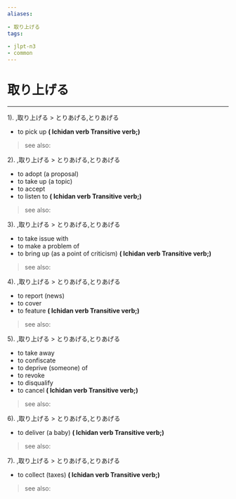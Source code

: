 ```yaml
---
aliases:
    
- 取り上げる
tags:
    
- jlpt-n3
- common
---
```


# 取り上げる
---
1).
,取り上げる > とりあげる,とりあげる

- to pick up
**( Ichidan verb Transitive verb;)**
> see also: 
            
2).
,取り上げる > とりあげる,とりあげる

- to adopt (a proposal)
- to take up (a topic)
- to accept
- to listen to
**( Ichidan verb Transitive verb;)**
> see also: 
            
3).
,取り上げる > とりあげる,とりあげる

- to take issue with
- to make a problem of
- to bring up (as a point of criticism)
**( Ichidan verb Transitive verb;)**
> see also: 
            
4).
,取り上げる > とりあげる,とりあげる

- to report (news)
- to cover
- to feature
**( Ichidan verb Transitive verb;)**
> see also: 
            
5).
,取り上げる > とりあげる,とりあげる

- to take away
- to confiscate
- to deprive (someone) of
- to revoke
- to disqualify
- to cancel
**( Ichidan verb Transitive verb;)**
> see also: 
            
6).
,取り上げる > とりあげる,とりあげる

- to deliver (a baby)
**( Ichidan verb Transitive verb;)**
> see also: 
            
7).
,取り上げる > とりあげる,とりあげる

- to collect (taxes)
**( Ichidan verb Transitive verb;)**
> see also: 
            